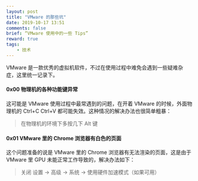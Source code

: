 ```yaml
---
layout: post
title: "VMware 的那些坑"
date: 2019-10-17 13:51
comments: false
brief: “VMware 使用中的一些 Tips”
reward: true
tags:
	- 技术
---
```


VMware 是一款优秀的虚拟机软件，不过在使用过程中难免会遇到一些疑难杂症，这里统一记录下。

#### 0x00 物理机的各种功能键异常
这可能是 VMware 使用过程中最常遇到的问题，在开着 VMware 的时候，外面物理机的 Ctrl+C Ctrl+V 都可能失效。这种情况的解决办法也很简单粗暴：
> 在物理机的环境下多按几下 Alt 键

<!-- more -->

#### 0x01 VMware 里的 Chrome 浏览器有白色的页面
这个问题准备的说是 VMware 里的 Chrome 浏览器有无法渲染的页面，这是由于 VMware 里 GPU 未能正常工作导致的，解决办法如下：
> 关闭 设置 -> 高级 -> 系统 -> 使用硬件加速模式（如果可用）
